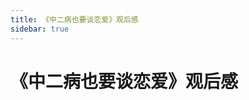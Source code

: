 ```yaml
---
title: 《中二病也要谈恋爱》观后感
sidebar: true
---
```


# 《中二病也要谈恋爱》观后感

<ClientOnly>
<title-pv/>
</ClientOnly>


<ClientOnly>
  <leave/>
</ClientOnly/>